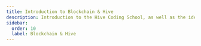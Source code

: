 ```yaml
---
title: Introduction to Blockchain & Hive
description: Introduction to the Hive Coding School, as well as the idea of blockchain and Hive blockchain in particular.
sidebar:
  order: 10
  label: Blockchain & Hive
---
```

